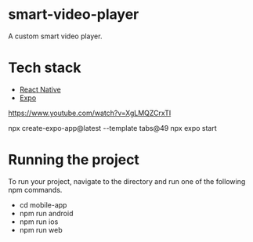 # smart-video-player

A custom smart video player.

# Tech stack

- [React Native](https://reactnative.dev/)
- [Expo](https://docs.expo.io)


https://www.youtube.com/watch?v=XgLMQZCrxTI

npx create-expo-app@latest --template tabs@49
npx expo start

# Running the project

To run your project, navigate to the directory and run one of the following npm commands.

- cd mobile-app
- npm run android
- npm run ios
- npm run web